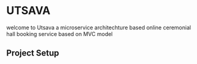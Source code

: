 # UTSAVA
welcome to Utsava a microservice architechture based online ceremonial hall booking service based on MVC model
</br>
## Project Setup
 
